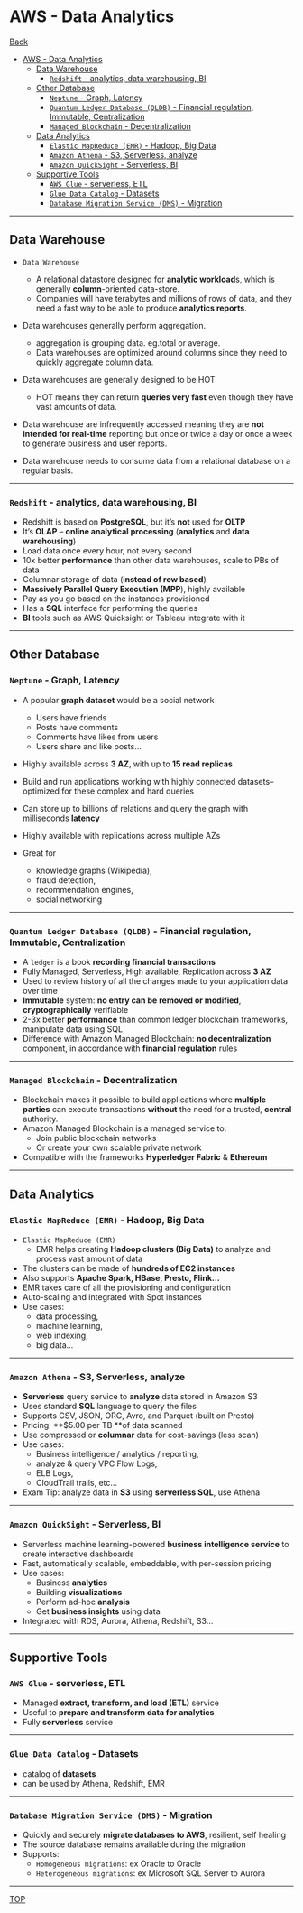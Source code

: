 # AWS - Data Analytics

[Back](../index.md)

- [AWS - Data Analytics](#aws---data-analytics)
  - [Data Warehouse](#data-warehouse)
    - [`Redshift` - analytics, data warehousing, BI](#redshift---analytics-data-warehousing-bi)
  - [Other Database](#other-database)
    - [`Neptune` - Graph, Latency](#neptune---graph-latency)
    - [`Quantum Ledger Database (QLDB)` - Financial regulation, Immutable, Centralization](#quantum-ledger-database-qldb---financial-regulation-immutable-centralization)
    - [`Managed Blockchain` - Decentralization](#managed-blockchain---decentralization)
  - [Data Analytics](#data-analytics)
    - [`Elastic MapReduce (EMR)` - Hadoop, Big Data](#elastic-mapreduce-emr---hadoop-big-data)
    - [`Amazon Athena` - S3, Serverless, analyze](#amazon-athena---s3-serverless-analyze)
    - [`Amazon QuickSight` - Serverless, BI](#amazon-quicksight---serverless-bi)
  - [Supportive Tools](#supportive-tools)
    - [`AWS Glue` - serverless, ETL](#aws-glue---serverless-etl)
    - [`Glue Data Catalog` - Datasets](#glue-data-catalog---datasets)
    - [`Database Migration Service (DMS)` - Migration](#database-migration-service-dms---migration)

---

## Data Warehouse

- `Data Warehouse`

  - A relational datastore designed for **analytic workload**s, which is generally **column**-oriented data-store.
  - Companies will have terabytes and millions of rows of data, and they need a fast way to be able to produce **analytics reports**.

- Data warehouses generally perform aggregation.

  - aggregation is grouping data. eg.total or average.
  - Data warehouses are optimized around columns since they need to quickly aggregate column data.

- Data warehouses are generally designed to be HOT

  - HOT means they can return **queries very fast** even though they have vast amounts of data.

- Data warehouse are infrequently accessed meaning they are **not intended for real-time** reporting but once or twice a day or once a week to generate business and user reports.

- Data warehouse needs to consume data from a relational database on a regular basis.

---

### `Redshift` - analytics, data warehousing, BI

- Redshift is based on **PostgreSQL**, but it’s **not** used for **OLTP**
- It’s **OLAP** – **online analytical processing** (**analytics** and **data** **warehousing**)
- Load data once every hour, not every second
- 10x better **performance** than other data warehouses, scale to PBs of data
- Columnar storage of data (**instead of row based**)
- **Massively Parallel Query Execution (MPP**), highly available
- Pay as you go based on the instances provisioned
- Has a **SQL** interface for performing the queries
- **BI** tools such as AWS Quicksight or Tableau integrate with it

---

## Other Database

### `Neptune` - Graph, Latency

- A popular **graph dataset** would be a social network

  - Users have friends
  - Posts have comments
  - Comments have likes from users
  - Users share and like posts…

- Highly available across **3 AZ**, with up to **15 read replicas**
- Build and run applications working with highly connected
  datasets–optimized for these complex and hard queries

- Can store up to billions of relations and query the graph with
  milliseconds **latency**

- Highly available with replications across multiple AZs
- Great for
  - knowledge graphs (Wikipedia),
  - fraud detection,
  - recommendation engines,
  - social networking

---

### `Quantum Ledger Database (QLDB)` - Financial regulation, Immutable, Centralization

- A `ledger` is a book **recording financial transactions**
- Fully Managed, Serverless, High available, Replication across **3 AZ**
- Used to review history of all the changes made to your application data over time
- **Immutable** system: **no entry can be removed or modified**, **cryptographically** verifiable
- 2-3x better **performance** than common ledger blockchain frameworks, manipulate data using SQL
- Difference with Amazon Managed Blockchain: **no decentralization** component, in accordance with **financial regulation** rules

---

### `Managed Blockchain` - Decentralization

- Blockchain makes it possible to build applications where **multiple parties** can execute transactions **without** the need for a trusted, **central** authority.
- Amazon Managed Blockchain is a managed service to:
  - Join public blockchain networks
  - Or create your own scalable private network
- Compatible with the frameworks **Hyperledger Fabric** & **Ethereum**

---

## Data Analytics

### `Elastic MapReduce (EMR)` - Hadoop, Big Data

- `Elastic MapReduce (EMR)`
  - EMR helps creating **Hadoop clusters (Big Data)** to analyze and process vast amount of data
- The clusters can be made of **hundreds of EC2 instances**
- Also supports **Apache Spark, HBase, Presto, Flink…**
- EMR takes care of all the provisioning and configuration
- Auto-scaling and integrated with Spot instances
- Use cases:
  - data processing,
  - machine learning,
  - web indexing,
  - big data…

---

### `Amazon Athena` - S3, Serverless, analyze

- **Serverless** query service to **analyze** data stored in Amazon S3
- Uses standard **SQL** language to query the files
- Supports CSV, JSON, ORC, Avro, and Parquet (built on Presto)
- Pricing: **$5.00 per TB **of data scanned
- Use compressed or **columnar** data for cost-savings (less scan)
- Use cases:
  - Business intelligence / analytics / reporting,
  - analyze & query VPC Flow Logs,
  - ELB Logs,
  - CloudTrail trails, etc...
- Exam Tip: analyze data in **S3** using **serverless SQL**, use Athena

---

### `Amazon QuickSight` - Serverless, BI

- Serverless machine learning-powered **business intelligence service** to create interactive dashboards
- Fast, automatically scalable, embeddable, with per-session pricing
- Use cases:
  - Business **analytics**
  - Building **visualizations**
  - Perform ad-hoc **analysis**
  - Get **business insights** using data
- Integrated with RDS, Aurora, Athena, Redshift, S3…

---

## Supportive Tools

### `AWS Glue` - serverless, ETL

- Managed **extract, transform, and load (ETL)** service
- Useful to **prepare and transform data for analytics**
- Fully **serverless** service

---

### `Glue Data Catalog` - Datasets

- catalog of **datasets**
- can be used by Athena, Redshift, EMR

---

### `Database Migration Service (DMS)` - Migration

- Quickly and securely **migrate databases to AWS**, resilient, self healing
- The source database remains available during the migration
- Supports:
  - `Homogeneous migrations`: ex Oracle to Oracle
  - `Heterogeneous migrations`: ex Microsoft SQL Server to Aurora

---

[TOP](#aws---data-analytics)
